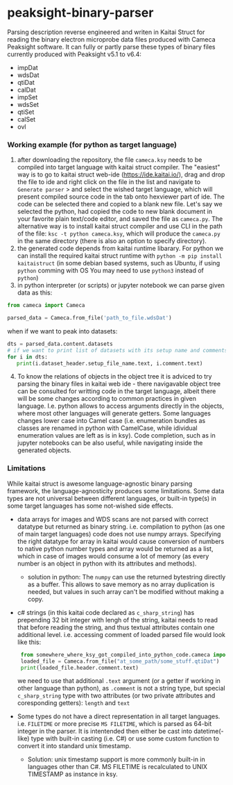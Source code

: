 # peaksight-binary-parser
Parsing description reverse engineered and writen in Kaitai Struct for reading the binary electron microprobe data files produced with Cameca Peaksight software.
It can fully or partly parse these types of binary files currently produced with Peaksight v5.1 to v6.4:
* impDat
* wdsDat
* qtiDat
* calDat
* impSet
* wdsSet
* qtiSet
* calSet
* ovl


### Working example (for python as target language)
1. after downloading the repository, the file `cameca.ksy` needs to be compiled into target language with kaitai struct compiler.
   The "easiest" way is to go to kaitai struct web-ide (https://ide.kaitai.io/), drag and drop the file to ide and right click on the file in the list and navigate to `Generate parser` > and select the wished target language, which will present compiled source code in the tab onto hexviewer part of ide. The code can be selected there and copied to a blank new file.
   Let's say we selected the python, had copied the code to new blank document in your favorite plain text/code editor, and saved the file as `cameca.py`.
   The alternative way is to install kaitai struct compiler and use CLI in the path of the file:
   `ksc -t python cameca.ksy`, which will produce the `cameca.py` in the same directory (there is also an option to specify directory).
2. the generated code depends from kaitai runtime libarary. For python we can install the required kaitai struct runtime with `python -m pip install kaitaistruct` (in some debian based systems, such as Ubuntu, if using `python` comming with OS You may need to use `python3` instead of `python`)
3. in python interpreter (or scripts) or jupyter notebook we can parse given data as this:
  ```python
  from cameca import Cameca
  
  parsed_data = Cameca.from_file('path_to_file.wdsDat')
  ```
  when if we want to peak into datasets:
  ```python
  dts = parsed_data.content.datasets
  # if we want to print list of datasets with its setup name and comments:
  for i in dts:
     print(i.dataset_header.setup_file_name.text, i.comment.text)
  ```
4. To know the relations of objects in the object tree it is adviced to try parsing the binary files in kaitai web ide - there navigavable object tree can be consulted for writting code in the target language, albeit there will be some changes according to common practices in given language. I.e. python allows to access arguments directly in the objects, where most other languages will generate getters. Some languages changes lower case into Camel case (i.e. enumeration bundles as classes are renamed in python with CamelCase, while idividual enumeration values are left as is in ksy). Code completion, such as in jupyter notebooks can be also useful, while navigating inside the generated objects.

### Limitations

While kaitai struct is awesome language-agnostic binary parsing framework, the language-agnosticity produces some limitations. Some data types are not universal between different languages, or built-in type(s) in some target languages has some not-wished side effects.
- data arrays for images and WDS scans are not parsed with correct datatype but returned as binary string. i.e. compilation to python (as one of main target languages) code does not use numpy arrays.
Specifying the right datatype for array in kaitai would cause conversion of numbers to native python number types and array would be returned as a list, which in case of images would consume a lot of memory (as every number is an object in python with its attributes and methods).
   - solution in python: The `numpy` can use the returned bytestring directly as a buffer. This allows to save memory as no array duplication is needed, but values in such array can't be modified without making a copy. 
- c# strings (in this kaitai code declared as `c_sharp_string`) has prepending 32 bit integer with lengh of the string, kaitai needs to read that before reading the string, and thus textual attributes contain one additional level. i.e. accessing comment of loaded parsed file would look like this: 

  ```python
   from somewhere_where_ksy_got_compiled_into_python_code.cameca import Cameca
   loaded_file = Cameca.from_file("at_some_path/some_stuff.qtiDat")
   print(loaded_file.header.comment.text)
  ```
  we need to use that additional `.text` argument (or a getter if working in other language than python), as `.comment` is not a string type, but special `c_sharp_string` type with two attributes (or two private attributes and coresponding getters): `length` and `text`
- Some types do not have a direct representation in all target languages. i.e. `FILETIME` or more precise `MS FILETIME`, which is parsed as 64-bit integer in the parser. It is intentended then either be cast into datetime(-like) type with built-in casting (i.e. C#) or use some custom function to convert it into standard unix timestamp.
  - Solution: unix timestamp support is more commonly built-in in languages other than C#. MS FILETIME is recalculated to UNIX TIMESTAMP as instance in ksy.
